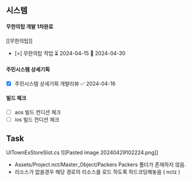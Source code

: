 

## 시스템
#### 무한의탑 개발 1차완료 
[[무한의탑]] 

- [>] 무한의탑 작업  ⏳ 2024-04-15 📅 2024-04-30


#### 주민시스템 상세기획
- [x] 주민시스템 상세기획 개발리뷰 ✅ 2024-04-16


#### 빌드 체크
- [ ] aos 빌드 컨디션 체크
- [ ] ios 빌드 컨디션 체크

## Task
UITownExStoreSlot.cs
![[Pasted image 20240429102224.png]]

- Assets/Project.nct/Master_Object/Packers  Packers 폴더가 존재하지 않음.
- 리소스가 없을경우 해당 경로의 리소스를 로드 하도록 하드코딩해놓음 ( nctz )